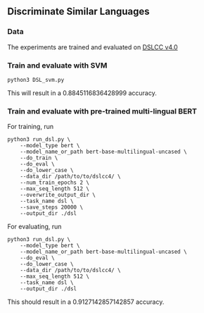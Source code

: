 ## Discriminate Similar Languages  

### Data
The experiments are trained and evaluated on  [DSLCC v4.0](http://ttg.uni-saarland.de/resources/DSLCC/)

### Train and evaluate with SVM
```
python3 DSL_svm.py
```
This will result in a 0.8845116836428999 accuracy.

### Train and evaluate with pre-trained multi-lingual BERT
For training, run
```
python3 run_dsl.py \ 
    --model_type bert \
    --model_name_or_path bert-base-multilingual-uncased \
    --do_train \
    --do_eval \
    --do_lower_case \
    --data_dir /path/to/to/dslcc4/ \
    --num_train_epochs 2 \
    --max_seq_length 512 \
    --overwrite_output_dir \
    --task_name dsl \
    --save_steps 20000 \
    --output_dir ./dsl
```

For evaluating, run
``` 
python3 run_dsl.py \
    --model_type bert \
    --model_name_or_path bert-base-multilingual-uncased \
    --do_eval \
    --do_lower_case \
    --data_dir /path/to/to/dslcc4/ \
    --max_seq_length 512 \
    --task_name dsl \
    --output_dir ./dsl
```
This should result in a 0.9127142857142857 accuracy. 